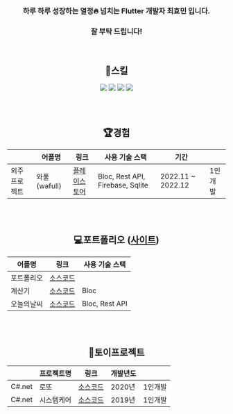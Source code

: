 <div align=center>

  ### 하루 하루 성장하는 열정:fire: 넘치는 Flutter 개발자 최효민 입니다.
  ### 잘 부탁 드립니다!
  
  <br/>
  
  ## :book:스킬
  <img src="https://img.shields.io/badge/Flutter-02569B?style=flat&logo=Flutter&logoColor=white"/> <img src="https://img.shields.io/badge/C%23-239120?style=flat&logo=csharp&logoColor=white"/> <img src="https://img.shields.io/badge/Unity-FFFFFF?style=flat&logo=Unity&logoColor=black"/> <img src="https://img.shields.io/badge/.net-512BD4?style=flat&logo=.net&logoColor=white"/>
  
  <br/>
  <br/>
  
  ## 🏆경험
  ||어플명|링크|사용 기술 스택|기간||
  |------|------------|---|---|---|---|
  |외주 프로젝트|와풀(wafull)|[플레이스토어](https://play.google.com/store/apps/details?id=net.wafull)|Bloc, Rest API, Firebase, Sqlite|2022.11 ~ 2022.12|1인개발|
  
  <br/>
  <br/>
  
  ## :computer:포트폴리오 ([사이트](https://pshyomin.github.io))
  |어플명|링크|사용 기술 스택|
  |------|---|------------|
  |포트폴리오|[소스코드](https://github.com/pshyomin/pshyomin.github.io)||
  |계산기|[소스코드](https://github.com/pshyomin/calculator)|Bloc|
  |오늘의날씨|[소스코드](https://github.com/pshyomin/weather)|Bloc, Rest API|
  
  <br/>
  <br/>
  
  ## 🌼토이프로젝트
  ||프로젝트명|링크|개발년도||
  |---|------|---|------|---|
  |C#.net|로또|[소스코드](https://github.com/pshyomin/lotto)|2020년|1인개발|
  |C#.net|시스템케어|[소스코드](https://github.com/pshyomin/SystemCare)|2019년|1인개발|

  <br/>
  <br/>
</div>
